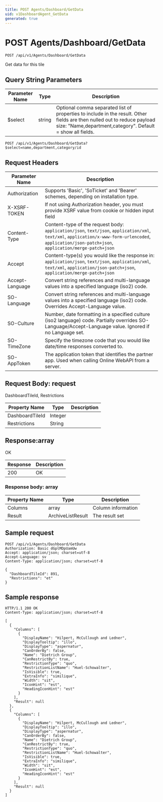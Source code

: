 ```yaml
---
title: POST Agents/Dashboard/GetData
uid: v1DashboardAgent_GetData
generated: true
---
```


# POST Agents/Dashboard/GetData

```http
POST /api/v1/Agents/Dashboard/GetData
```

Get data for this tile







## Query String Parameters

| Parameter Name | Type |  Description |
|----------------|------|--------------|
| $select | string |  Optional comma separated list of properties to include in the result. Other fields are then nulled out to reduce payload size: "Name,department,category". Default = show all fields. |

```http
POST /api/v1/Agents/Dashboard/GetData?$select=name,department,category/id
```


## Request Headers

| Parameter Name | Description |
|----------------|-------------|
| Authorization  | Supports 'Basic', 'SoTicket' and 'Bearer' schemes, depending on installation type. |
| X-XSRF-TOKEN   | If not using Authorization header, you must provide XSRF value from cookie or hidden input field |
| Content-Type | Content-type of the request body: `application/json`, `text/json`, `application/xml`, `text/xml`, `application/x-www-form-urlencoded`, `application/json-patch+json`, `application/merge-patch+json` |
| Accept         | Content-type(s) you would like the response in: `application/json`, `text/json`, `application/xml`, `text/xml`, `application/json-patch+json`, `application/merge-patch+json` |
| Accept-Language | Convert string references and multi-language values into a specified language (iso2) code. |
| SO-Language | Convert string references and multi-language values into a specified language (iso2) code. Overrides Accept-Language value. |
| SO-Culture | Number, date formatting in a specified culture (iso2 language) code. Partially overrides SO-Language/Accept-Language value. Ignored if no Language set. |
| SO-TimeZone | Specify the timezone code that you would like date/time responses converted to. |
| SO-AppToken | The application token that identifies the partner app. Used when calling Online WebAPI from a server. |

## Request Body: request 

DashboardTileId, Restrictions 

| Property Name | Type |  Description |
|----------------|------|--------------|
| DashboardTileId | Integer |  |
| Restrictions | String |  |

## Response:array

OK

| Response | Description |
|----------------|-------------|
| 200 | OK |

### Response body: array

| Property Name | Type |  Description |
|----------------|------|--------------|
| Columns | array | Column information |
| Result | ArchiveListResult | The result set |

## Sample request

```http!
POST /api/v1/Agents/Dashboard/GetData
Authorization: Basic dGplMDpUamUw
Accept: application/json; charset=utf-8
Accept-Language: sv
Content-Type: application/json; charset=utf-8

{
  "DashboardTileId": 891,
  "Restrictions": "et"
}
```

## Sample response

```http_
HTTP/1.1 200 OK
Content-Type: application/json; charset=utf-8

[
  {
    "Columns": [
      {
        "DisplayName": "Hilpert, McCullough and Ledner",
        "DisplayTooltip": "illo",
        "DisplayType": "aspernatur",
        "CanOrderBy": false,
        "Name": "Dietrich Group",
        "CanRestrictBy": true,
        "RestrictionType": "quo",
        "RestrictionListName": "Huel-Schowalter",
        "IsVisible": true,
        "ExtraInfo": "similique",
        "Width": "sit",
        "IconHint": "est",
        "HeadingIconHint": "est"
      }
    ],
    "Result": null
  },
  {
    "Columns": [
      {
        "DisplayName": "Hilpert, McCullough and Ledner",
        "DisplayTooltip": "illo",
        "DisplayType": "aspernatur",
        "CanOrderBy": false,
        "Name": "Dietrich Group",
        "CanRestrictBy": true,
        "RestrictionType": "quo",
        "RestrictionListName": "Huel-Schowalter",
        "IsVisible": true,
        "ExtraInfo": "similique",
        "Width": "sit",
        "IconHint": "est",
        "HeadingIconHint": "est"
      }
    ],
    "Result": null
  }
]
```